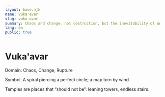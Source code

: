 ```yaml
---
layout: base.njk
name: Vuka'avar
slug: vuka-avar
summary: Chaos and change; not destruction, but the inevitability of unraveling.
lang: en
public: true
---
```


# Vuka'avar

Domain: Chaos, Change, Rupture

Symbol: A spiral piercing a perfect circle; a map torn by wind

Temples are places that “should not be”: leaning towers, endless stairs.

